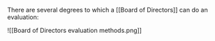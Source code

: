 There are several degrees to which a [[Board of Directors]] can do an evaluation:

![[Board of Directors evaluation methods.png]]